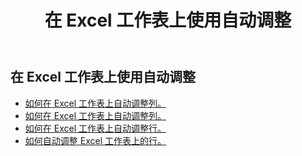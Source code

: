 ﻿---
title: 在 Excel 工作表上使用自动调整
second_title: Aspose.Cells Cloud Documen
linktitle: 奥特菲
type: docs
url: /zh/worksheets/autofit/
aliases: [/autofit-rows-and-columns-of-worksheet/]
keywords: Autofit rows and columns on an Excel worksheet
description: Aspose.Cells Cloud REST API 支持在 Excel 工作表上自动调整行和列。 SDK支持多种开发语言。它们包括 Android、C#、Go、Java、NodeJS、Perl、PHP、Python、Ruby 和 swift
weight: 20
---
## 在 Excel 工作表上使用自动调整

- [如何在 Excel 工作表上自动调整列。](/cells/zh/worksheets/autofit/column/)
- [如何在 Excel 工作表上自动调整列。](/cells/zh/worksheets/autofit/columns/)
- [如何在 Excel 工作表上自动调整行。](/cells/zh/worksheets/autofit/row/)
- [如何自动调整 Excel 工作表上的行。](/cells/zh/worksheets/autofit/rows/)
